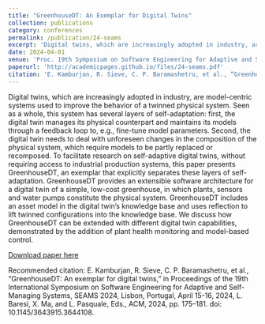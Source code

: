 ```yaml
---
title: "GreenhouseDT: An Exemplar for Digital Twins"
collection: publications
category: conferences
permalink: /publication/24-seams
excerpt: 'Digital twins, which are increasingly adopted in industry, are model-centric systems used to improve the behavior of a twinned physical system. Seen as a whole, this system has several layers of self-adaptation: first, the digital twin manages its physical counterpart and maintains its models through a feedback loop to, e.g., fine-tune model parameters. Second, the digital twin needs to deal with unforeseen changes in the composition of the physical system, which require models to be partly replaced or recomposed. To facilitate research on self-adaptive digital twins, without requiring access to industrial production systems, this paper presents GreenhouseDT, an exemplar that explicitly separates these layers of self-adaptation. GreenhouseDT provides an extensible software architecture for a digital twin of a simple, low-cost greenhouse, in which plants, sensors and water pumps constitute the physical system. GreenhouseDT includes an asset model in the digital twin’s knowledge base and uses reflection to lift twinned configurations into the knowledge base. We discuss how GreenhouseDT can be extended with different digital twin capabilities, demonstrated by the addition of plant health monitoring and model-based control.'
date: 2024-04-01
venue: 'Proc. 19th Symposium on Software Engineering for Adaptive and Self-Managing Systems (SEAMS 2024). © IEEE/ACM 2024.'
paperurl: 'http://academicpages.github.io/files/24-seams.pdf'
citation: 'E. Kamburjan, R. Sieve, C. P. Baramashetru, et al., “GreenhouseDT: An exemplar for digital twins,” in Proceedings of the 19th International Symposium on Software Engineering for Adaptive and Self-Managing Systems, SEAMS 2024, Lisbon, Portugal, April 15-16, 2024, L. Baresi, X. Ma, and L. Pasquale, Eds., ACM, 2024, pp. 175–181. doi: 10.1145/3643915.3644108.'
---
```

Digital twins, which are increasingly adopted in industry, are model-centric systems used to improve the behavior of a twinned physical system. Seen as a whole, this system has several layers of self-adaptation: first, the digital twin manages its physical counterpart and maintains its models through a feedback loop to, e.g., fine-tune model parameters. Second, the digital twin needs to deal with unforeseen changes in the composition of the physical system, which require models to be partly replaced or recomposed. To facilitate research on self-adaptive digital twins, without requiring access to industrial production systems, this paper presents GreenhouseDT, an exemplar that explicitly separates these layers of self-adaptation. GreenhouseDT provides an extensible software architecture for a digital twin of a simple, low-cost greenhouse, in which plants, sensors and water pumps constitute the physical system. GreenhouseDT includes an asset model in the digital twin’s knowledge base and uses reflection to lift twinned configurations into the knowledge base. We discuss how GreenhouseDT can be extended with different digital twin capabilities, demonstrated by the addition of plant health monitoring and model-based control.

[Download paper here](http://academicpages.github.io/files/24-seams.pdf)

Recommended citation: E. Kamburjan, R. Sieve, C. P. Baramashetru, et al., “GreenhouseDT: An exemplar for digital twins,” in Proceedings of the 19th International Symposium on Software Engineering for Adaptive and Self-Managing Systems, SEAMS 2024, Lisbon, Portugal, April 15-16, 2024, L. Baresi, X. Ma, and L. Pasquale, Eds., ACM, 2024, pp. 175–181. doi: 10.1145/3643915.3644108.